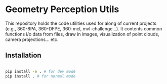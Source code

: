 # Geometry Perception Utils

This repository holds the code utilities used for along of current projects (e.g., 360-8PA, 360-DFPE, 360-mcl, mvl-challenge...). It contents common functions i/o data from files, draw in images, visualization of point clouds, camera projections... etc. 

## Installation
```sh 

pip install -e . # for dev mode
pip install . # for normal mode
```

